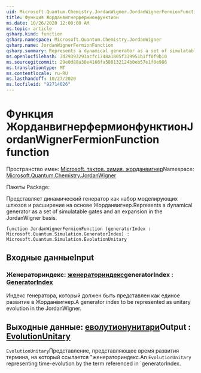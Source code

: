 ```yaml
---
uid: Microsoft.Quantum.Chemistry.JordanWigner.JordanWignerFermionFunction
title: Функция Жорданвигнерфермионфунктион
ms.date: 10/26/2020 12:00:00 AM
ms.topic: article
qsharp.kind: function
qsharp.namespace: Microsoft.Quantum.Chemistry.JordanWigner
qsharp.name: JordanWignerFermionFunction
qsharp.summary: Represents a dynamical generator as a set of simulatable gates and an expansion in the JordanWigner basis.
ms.openlocfilehash: 7d29393293acfc1748a1805f339951b1ff0f9b10
ms.sourcegitcommit: 29e0d88a30e4166fa580132124b0eb57e1f0e986
ms.translationtype: MT
ms.contentlocale: ru-RU
ms.lasthandoff: 10/27/2020
ms.locfileid: "92714026"
---
```

# <a name="jordanwignerfermionfunction-function"></a><span data-ttu-id="f5704-102">Функция Жорданвигнерфермионфунктион</span><span class="sxs-lookup"><span data-stu-id="f5704-102">JordanWignerFermionFunction function</span></span>

<span data-ttu-id="f5704-103">Пространство имен: [Microsoft. тактов. химия. жорданвигнер](xref:Microsoft.Quantum.Chemistry.JordanWigner)</span><span class="sxs-lookup"><span data-stu-id="f5704-103">Namespace: [Microsoft.Quantum.Chemistry.JordanWigner](xref:Microsoft.Quantum.Chemistry.JordanWigner)</span></span>

<span data-ttu-id="f5704-104">Пакеты [](https://nuget.org/packages/)</span><span class="sxs-lookup"><span data-stu-id="f5704-104">Package: [](https://nuget.org/packages/)</span></span>


<span data-ttu-id="f5704-105">Представляет динамический генератор как набор моделирующих шлюзов и расширение на основе Жорданвигнер.</span><span class="sxs-lookup"><span data-stu-id="f5704-105">Represents a dynamical generator as a set of simulatable gates and an expansion in the JordanWigner basis.</span></span>

```qsharp
function JordanWignerFermionFunction (generatorIndex : Microsoft.Quantum.Simulation.GeneratorIndex) : Microsoft.Quantum.Simulation.EvolutionUnitary
```


## <a name="input"></a><span data-ttu-id="f5704-106">Входные данные</span><span class="sxs-lookup"><span data-stu-id="f5704-106">Input</span></span>

### <a name="generatorindex--generatorindex"></a><span data-ttu-id="f5704-107">Женераториндекс: [женераториндекс](xref:Microsoft.Quantum.Simulation.GeneratorIndex)</span><span class="sxs-lookup"><span data-stu-id="f5704-107">generatorIndex : [GeneratorIndex](xref:Microsoft.Quantum.Simulation.GeneratorIndex)</span></span>

<span data-ttu-id="f5704-108">Индекс генератора, который должен быть представлен как единое развитие в Жорданвигнер.</span><span class="sxs-lookup"><span data-stu-id="f5704-108">A generator index to be represented as unitary evolution in the JordanWigner.</span></span>



## <a name="output--evolutionunitary"></a><span data-ttu-id="f5704-109">Выходные данные: [еволутионунитари](xref:Microsoft.Quantum.Simulation.EvolutionUnitary)</span><span class="sxs-lookup"><span data-stu-id="f5704-109">Output : [EvolutionUnitary](xref:Microsoft.Quantum.Simulation.EvolutionUnitary)</span></span>

<span data-ttu-id="f5704-110">`EvolutionUnitary`Представление, представляющее время развития термина, на который ссылается "женераториндекс.</span><span class="sxs-lookup"><span data-stu-id="f5704-110">An `EvolutionUnitary` representing time-evolution by the term referenced in \`generatorIndex.</span></span>